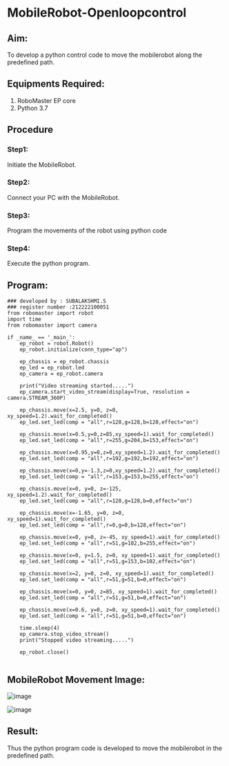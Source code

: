 # MobileRobot-Openloopcontrol
## Aim:

To develop a python control code to move the mobilerobot along the predefined path.

## Equipments Required:
1. RoboMaster EP core
2. Python 3.7

## Procedure

### Step1:

Initiate the MobileRobot.

### Step2:

Connect your PC with the MobileRobot.

### Step3:

Program the movements of the robot using python code

### Step4:

Execute the python program.

## Program:
```
### developed by : SUBALAKSHMI.S
### register number :212222100051
from robomaster import robot
import time
from robomaster import camera

if _name_ == '_main_':
    ep_robot = robot.Robot()
    ep_robot.initialize(conn_type="ap")

    ep_chassis = ep_robot.chassis
    ep_led = ep_robot.led
    ep_camera = ep_robot.camera

    print("Video streaming started.....")
    ep_camera.start_video_stream(display=True, resolution = camera.STREAM_360P)

    ep_chassis.move(x=2.5, y=0, z=0, xy_speed=1.2).wait_for_completed()
    ep_led.set_led(comp = "all",r=128,g=128,b=128,effect="on")

    ep_chassis.move(x=0.5,y=0,z=85,xy_speed=1).wait_for_completed()
    ep_led.set_led(comp = "all",r=255,g=204,b=153,effect="on")

    ep_chassis.move(x=0.95,y=0,z=0,xy_speed=1.2).wait_for_completed()
    ep_led.set_led(comp = "all",r=192,g=192,b=192,effect="on")
    
    ep_chassis.move(x=0,y=-1.3,z=0,xy_speed=1.2).wait_for_completed()
    ep_led.set_led(comp = "all",r=153,g=153,b=255,effect="on")

    ep_chassis.move(x=0, y=0, z=-125, xy_speed=1.2).wait_for_completed()
    ep_led.set_led(comp = "all",r=128,g=128,b=0,effect="on")

    ep_chassis.move(x=-1.65, y=0, z=0, xy_speed=1).wait_for_completed()
    ep_led.set_led(comp = "all",r=0,g=0,b=128,effect="on")

    ep_chassis.move(x=0, y=0, z=-45, xy_speed=1).wait_for_completed()
    ep_led.set_led(comp = "all",r=51,g=102,b=255,effect="on")

    ep_chassis.move(x=0, y=1.5, z=0, xy_speed=1).wait_for_completed()
    ep_led.set_led(comp = "all",r=51,g=153,b=102,effect="on")

    ep_chassis.move(x=2, y=0, z=0, xy_speed=1).wait_for_completed()
    ep_led.set_led(comp = "all",r=51,g=51,b=0,effect="on")

    ep_chassis.move(x=0, y=0, z=85, xy_speed=1).wait_for_completed()
    ep_led.set_led(comp = "all",r=51,g=51,b=0,effect="on")

    ep_chassis.move(x=0.6, y=0, z=0, xy_speed=1).wait_for_completed()
    ep_led.set_led(comp = "all",r=51,g=51,b=0,effect="on")

    time.sleep(4)
    ep_camera.stop_video_stream()
    print("Stopped video streaming.....")

    ep_robot.close()
   
```

## MobileRobot Movement Image:

![image](https://github.com/Subalakshmisuresh/mobilerobot-openloopcontrol/assets/121957896/e78254a6-46c3-4600-9300-0755a06a41d0)

![image](https://github.com/Subalakshmisuresh/mobilerobot-openloopcontrol/assets/121957896/db446af8-de99-4d4d-b52d-c22144c3f6c4)


## Result:
Thus the python program code is developed to move the mobilerobot in the predefined path.


